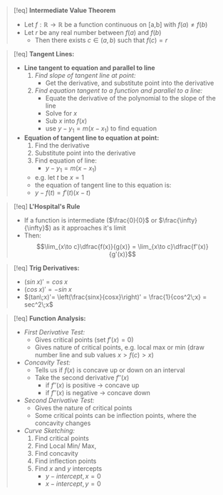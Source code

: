 >[!eq] **Intermediate Value Theorem**
>- Let $f: \mathbb{R} \to \mathbb{R}$ be a function continuous on \[a,b] with $f(a) \neq f(b)$
>- Let $r$ be any real number between $f(a)$ and $f(b)$
>	- Then there exists $c \in (a,b)$ such that $f(c) = r$

>[!eq] **Tangent Lines:**
>- **Line tangent to equation and parallel to line**
>	1.  *Find slope of tangent line at point:*
>		- Get the derivative, and substitute point into the derivative
>	1. *Find equation tangent to a function and parallel to a line:*
>		- Equate the derivative of the polynomial to the slope of the line
>		- Solve for $x$
>		- Sub $x$ into $f(x)$
>		- use $y-y_1 = m(x-x_1)$ to find equation 
>- **Equation of tangent line to equation at point:**
>	1. Find the derivative 
>	2. Substitute point into the derivative
>	3. Find equation of line:
>		- $y - y_1 = m(x-x_1)$
>	- e.g. let $t$ be $x = 1$
>	- the equation of tangent line to this equation is:
>	- $y - f(t) = f'(t)(x-t)$

>[!eq] **L'Hospital's Rule**
>- If a function is intermediate ($\frac{0}{0}$ or $\frac{\infty}{\infty}$) as it approaches it's limit
>- Then:
>$$\lim_{x\to c}\dfrac{f(x)}{g(x)} = \lim_{x\to c}\dfrac{f'(x)}{g'(x)}$$

>[!eq] **Trig Derivatives:**
>-  $(sin\;x)'= cos\;x$
>- $(cos\;x)' = -sin\;x$
>- $(tan\;x)'= \left(\frac{sinx}{cosx}\right)' = \frac{1}{cos^2\;x} = sec^2\;x$

>[!eq] **Function Analysis:**
>- *First Derivative Test:*
>	- Gives critical points (set $f'(x) = 0$)
>	- Gives nature of critical points, e.g. local max or min (draw number line and sub values $x > f(c) > x$)
>- *Concavity Test:*
>	- Tells us if $f(x)$ is concave up or down on an interval
>	- Take the second derivative $f''(x)$
>		- if $f''(x)$ is positive $\to$ concave up
>		- if $f''(x)$ is negative $\to$ concave down
>- *Second Derivative Test:*
>	- Gives the nature of critical points
>	- Some critical points can be inflection points, where the concavity changes 
>- *Curve Sketching:*
>	1. Find critical points
>	2. Find Local Min/ Max, 
>	3. Find concavity
>	4. Find inflection points
>	5. Find $x$ and $y$ intercepts
>		- $y-intercept, x = 0$
>		- $x-intercept, y = 0$